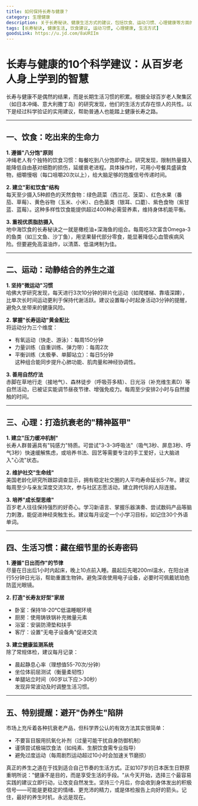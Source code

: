 ```yaml
---
title: 如何保持长寿与健康？
category: 生理健康
description: 关于长寿秘诀、健康生活方式的建议，包括饮食、运动习惯、心理健康等方面的内容，适用于广泛年龄段的人群。
tags: [长寿秘诀, 健康生活, 饮食建议, 运动习惯, 心理健康, 生活方式]
goodsLink: https://u.jd.com/8aURIIm
---
```

# 长寿与健康的10个科学建议：从百岁老人身上学到的智慧  

长寿与健康不是偶然的结果，而是长期生活习惯的积累。根据全球百岁老人聚集区（如日本冲绳、意大利撒丁岛）的研究发现，他们的生活方式存在惊人的共性。以下是经过科学验证的实用建议，帮助普通人也能踏上健康长寿之路。  

---

## 一、饮食：吃出来的生命力  

**1. 遵循"八分饱"原则**  
冲绳老人有个独特的饮食习惯：每餐吃到八分饱即停止。研究发现，限制热量摄入能降低自由基对细胞的损伤，延缓衰老进程。具体操作时，可用小号餐具盛装食物，细嚼慢咽（每口咀嚼20次以上），给大脑足够的饱腹信号传递时间。  

**2. 建立"彩虹饮食"结构**  
每天至少摄入5种颜色的天然食物：绿色蔬菜（西兰花、菠菜）、红色水果（番茄、草莓）、黄色谷物（玉米、小米）、白色菌类（银耳、口蘑）、紫色食物（紫甘蓝、蓝莓）。这种多样性饮食能提供超过400种必需营养素，维持身体机能平衡。  

**3. 重视优质脂肪摄入**  
地中海饮食的长寿秘诀之一就是橄榄油+深海鱼的组合。每周吃3次富含Omega-3的鱼类（如三文鱼、沙丁鱼），用坚果替代部分零食，能显著降低心血管疾病风险。但要避免高温油炸，以清蒸、低温烤制为佳。  

---

## 二、运动：动静结合的养生之道  

**1. 坚持"微运动"习惯**  
哈佛大学研究发现，每天进行3次10分钟的碎片化运动（如爬楼梯、靠墙深蹲），比单次长时间运动更利于保持代谢活跃。建议设置每小时起身活动3分钟的提醒，避免久坐带来的健康风险。  

**2. 掌握"长寿运动"黄金配比**  
将运动分为三个维度：  
- 有氧运动（快走、游泳）：每周150分钟  
- 力量训练（自重训练、弹力带）：每周2次  
- 平衡训练（太极拳、单脚站立）：每日5分钟  
这种组合能同步提升心肺功能、肌肉量和神经协调性。  

**3. 善用自然疗法**  
赤脚在草地行走（接地气）、森林徒步（呼吸芬多精）、日光浴（补充维生素D）等自然活动，已被证实能调节昼夜节律、增强免疫力。每周至少安排2小时与自然接触的时间。  

---

## 三、心理：打造抗衰老的"精神盔甲"  

**1. 建立"压力缓冲机制"**  
长寿人群普遍具有"钝感力"特质。可尝试"3-3-3呼吸法"（吸气3秒、屏息3秒、呼气3秒）快速缓解焦虑，或培养书法、园艺等需要专注的手工爱好，让大脑进入"心流"状态。  

**2. 维护社交"生命线"**  
美国老龄化研究所跟踪调查显示，拥有稳定社交圈的人平均寿命延长5-7年。建议每周至少与亲友深度交流3次，参与社区志愿活动，建立跨代际的人际连接。  

**3. 培养"成长型思维"**  
百岁老人往往保持强烈的好奇心。学习新语言、掌握乐器演奏、尝试数码产品等脑力刺激，能促进神经突触生长。建议每月设定一个小学习目标，如记住30个外语单词。  

---

## 四、生活习惯：藏在细节里的长寿密码  

**1. 遵循"日出而作"的节律**  
尽量在日出后1小时内起床，晚上10点前入睡。晨起后先喝200ml温水，在阳台进行5分钟日光浴，帮助重置生物钟。避免深夜使用电子设备，必要时可佩戴琥珀色防蓝光眼镜。  

**2. 打造"长寿友好型"家居**  
- 卧室：保持18-20℃低温睡眠环境  
- 厨房：使用铸铁锅补充微量元素  
- 浴室：安装防滑垫和扶手  
- 客厅：设置"无电子设备角"促进交流  

**3. 建立健康监测系统**  
除了常规体检，建议每月记录：  
- 晨起静息心率（理想值55-70次/分钟）  
- 坐位体前屈测试（衡量柔韧性）  
- 单腿站立时间（60岁以下应＞30秒）  
发现异常波动及时调整生活习惯。  

---

## 五、特别提醒：避开"伪养生"陷阱  

市场上充斥着各种抗衰老产品，但科学界公认的有效方法其实很简单：  
- 不要盲目服用抗氧化补剂（过量可能干扰自身防御机制）  
- 谨慎尝试极端饮食法（如纯素、生酮饮食需专业指导）  
- 避免过度运动（每周剧烈运动超过10小时会加速关节磨损）  

真正的养生之道在于找到适合自己节奏的生活方式。正如107岁的日本医生日野原重明所说："健康不是目的，而是享受生活的手段。"从今天开始，选择三个最容易实践的建议立即行动，让改变自然发生。坚持三个月后，你会收到身体发出的积极信号——可能是更稳定的情绪、更充沛的精力，或是体检报告上向好的箭头。记住，最好的养生时机，永远是现在。